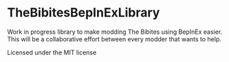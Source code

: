 # TheBibitesBepInExLibrary
Work in progress library to make modding The Bibites using BepInEx easier. This will be a collaborative effort between every modder that wants to help.

Licensed under the MIT license
